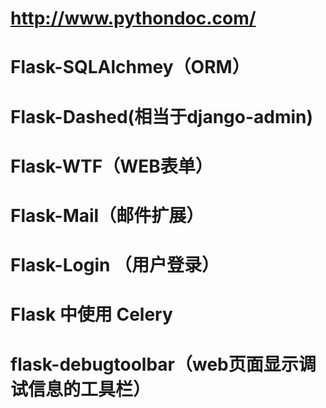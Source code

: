 # http://www.pythondoc.com/
# Flask-SQLAlchmey（ORM）
# Flask-Dashed(相当于django-admin)
# Flask-WTF（WEB表单）
# Flask-Mail（邮件扩展）
# Flask-Login （用户登录）
# Flask 中使用 Celery
# flask-debugtoolbar（web页面显示调试信息的工具栏）
